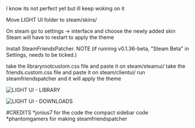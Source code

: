 I know its not perfect yet but ill keep woking on it

Move LIGHT UI folder to steam/skins/

On steam go to settings -> interface and choose the newly added skin
Steam will have to restart to apply the theme

Install SteamFriendsPatcher. NOTE (if running v0.1.36-beta, "Steam Beta" in Settings, needs to be ticked.) 

take the libraryrootcustom.css file and paste it on steam/steamui/
take the friends.custom.css file and paste it on steam/clientui/
run steamfriendspatcher and it will apply the theme


![LIGHT UI - LIBRARY](https://i.imgur.com/AXTUyOd.png) 

![LIGHT UI - DOWNLOADS](https://i.imgur.com/WZkVRtT.png)


#CREDITS
*jonius7 for the code the compact sidebar code
*phantomgamers for making steamfriendspatcher
